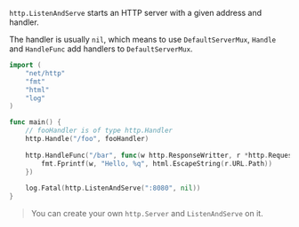 `http.ListenAndServe` starts an HTTP server with a given address and handler.

The handler is usually `nil`, which means to use `DefaultServerMux`, `Handle` and `HandleFunc` add handlers to `DefaultServerMux`.
```go
import (
	"net/http"
	"fmt"
	"html"
	"log"
)

func main() {
	// fooHandler is of type http.Handler
	http.Handle("/foo", fooHandler)
	
	http.HandleFunc("/bar", func(w http.ResponseWritter, r *http.Request) {
		fmt.Fprintf(w, "Hello, %q", html.EscapeString(r.URL.Path))
	})
	
	log.Fatal(http.ListenAndServe(":8080", nil))
}
```

>You can create your own `http.Server` and `ListenAndServe` on it.